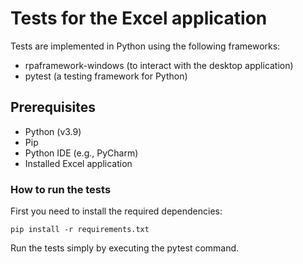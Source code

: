 # Tests for the Excel application
Tests are implemented in Python using the following frameworks: 
* rpaframework-windows (to interact with the desktop application)
* pytest (a testing framework for Python)


## Prerequisites
* Python (v3.9)
* Pip
* Python IDE (e.g., PyCharm)
* Installed Excel application


### How to run the tests
First you need to install the required dependencies:
```
pip install -r requirements.txt
```
Run the tests simply by executing the pytest command.
